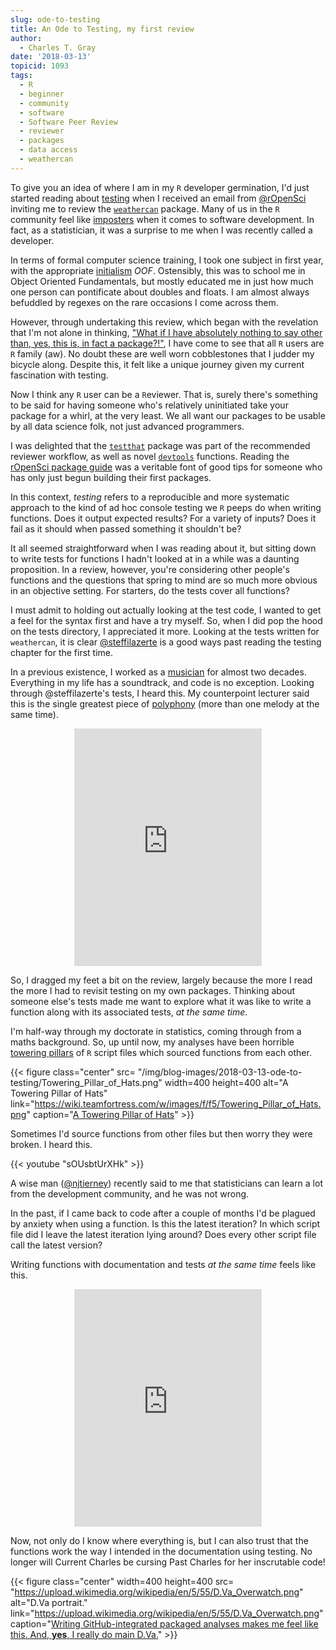 ```yaml
---
slug: ode-to-testing
title: An Ode to Testing, my first review
author:
  - Charles T. Gray
date: '2018-03-13'
topicid: 1093
tags:
  - R
  - beginner
  - community
  - software
  - Software Peer Review
  - reviewer
  - packages
  - data access
  - weathercan
---
```



To give you an idea of where I am in my `R` developer germination, I'd just started reading about [testing](http://r-pkgs.had.co.nz/tests.html) when I received an email from [@rOpenSci](/) inviting me to review the [`weathercan`](https://github.com/ropensci/weathercan) package. Many of us in the `R` community feel like [imposters](https://en.wikipedia.org/wiki/Impostor_syndrome) when it comes to software development. In fact, as a statistician, it was a surprise to me when I was recently called a developer. 

In terms of  formal computer science training, I took one subject in first year, with the appropriate [initialism](https://www.quickanddirtytips.com/education/grammar/abbreviations-acronyms-and-initialisms) *OOF*. Ostensibly, this was to school me in Object Oriented Fundamentals, but mostly educated me in just how much one person can pontificate about doubles and floats. I am almost always befuddled by regexes on the rare occasions I come across them.

However, through undertaking this review, which began with the revelation that I'm not alone in thinking, ["What if I have absolutely nothing to say other than, yes, this is, in fact a package?!"](/blog/2017/08/22/first-package-review/), I have come to see that all `R` users are `R` family (aw). No doubt these are well worn cobblestones that I judder my bicycle along. Despite this, it felt like a unique journey given my current fascination with testing. 

Now I think any `R` user can be a `R`eviewer. That is, surely there's something to be said for having someone who's relatively uninitiated take your package for a whirl, at the very least. We all want our packages to be usable by all data science folk, not just advanced programmers. 

I was delighted that the [`testthat`](https://cran.r-project.org/web/packages/testthat/readme/README.html) package was part of the recommended reviewer workflow, as well as novel [`devtools`](https://github.com/hadley/devtools) functions. Reading the [rOpenSci package guide](https://devguide.ropensci.org/building.html) was a veritable font of good tips for someone who has only just begun building their first packages. 

In this context, *testing* refers to a reproducible and more systematic approach to the kind of ad hoc console testing we `R` peeps do when writing functions. Does it output expected results? For a variety of inputs? Does it fail as it should when passed something it shouldn't be?       

It all seemed straightforward when I was reading about it, but sitting down to write tests for functions I hadn't looked at in a while was a daunting proposition. In a review, however, you're considering other people's functions and the questions that spring to mind are so much more obvious in an objective setting. For starters, do the tests cover all functions?  

I must admit to holding out actually looking at the test code, I wanted to get a feel for the syntax first and have a try myself. So, when I did pop the hood on the tests directory, I appreciated it more. Looking at the tests written for `weathercan`, it is clear [@steffilazerte](https://github.com/steffilazerte) is a good ways past reading the testing chapter for the first time. 

In a previous existence, I worked as a [musician](https://careers.amsi.org.au/charles//) for almost two decades. Everything in my life has a soundtrack, and code is no exception. Looking through @steffilazerte's tests, I heard this. My counterpoint lecturer said this is the single greatest piece of [polyphony](https://en.wikipedia.org/wiki/Polyphony) (more than one melody at the same time).

<center>
<iframe src="https://open.spotify.com/embed/track/0kPhDUZe8IdoFVC6e24CnC" width="300" height="380" frameborder="0" allowtransparency="true"></iframe>
</center>

So, I dragged my feet a bit on the review, largely because the more I read the more I had to revisit testing on my own packages. Thinking about someone else's tests made me want to explore what it was like to write a function along with its associated tests, *at the same time*. 

I'm half-way through my doctorate in statistics, coming through from a maths background. So, up until now, my analyses have been horrible [towering pillars](https://wiki.teamfortress.com/wiki/Towering_Pillar_of_Hats) of  `R` script files which sourced functions from each other. 

{{< figure class="center" src= "/img/blog-images/2018-03-13-ode-to-testing/Towering_Pillar_of_Hats.png" width=400 height=400 alt="A Towering Pillar of Hats" link="https://wiki.teamfortress.com/w/images/f/f5/Towering_Pillar_of_Hats.png" caption="[A Towering Pillar of Hats](https://wiki.teamfortress.com/wiki/Towering_Pillar_of_Hats)" >}}

Sometimes I'd source functions from other files but then worry they were broken. I heard this.

{{< youtube "sOUsbtUrXHk" >}}


A wise man ([@njtierney](https://github.com/njtierney)) recently said to me that statisticians can learn a lot from the development community, and he was not wrong.

In the past, if I came back to code after a couple of months I'd be plagued by anxiety when using a function. Is this the latest iteration? In which script file did I leave the latest iteration lying around? Does every other script file call the latest version?

Writing functions with documentation and tests *at the same time* feels like this.

<center>
<iframe src="https://open.spotify.com/embed/track/1Wd7EwZcoAfCAEi9FF6G6b" width="300" height="380" frameborder="0" allowtransparency="true"></iframe>
</center>

Now, not only do I know where everything is, but I can also trust that the functions work the way I intended in the documentation using testing. No longer will Current Charles be cursing Past Charles for her inscrutable code!  

{{< figure class="center" width=400 height=400 src= "https://upload.wikimedia.org/wikipedia/en/5/55/D.Va_Overwatch.png" alt="D.Va portrait." link="https://upload.wikimedia.org/wikipedia/en/5/55/D.Va_Overwatch.png" caption="[Writing GitHub-integrated packaged analyses makes me feel like this. And, **yes**, I really do main D.Va.](https://en.wikipedia.org/wiki/D.Va)" >}}
